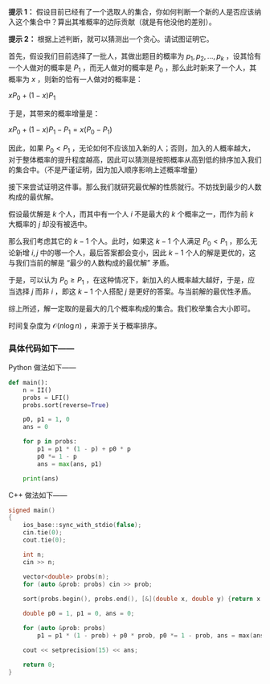**提示 1：** 假设目前已经有了一个选取人的集合，你如何判断一个新的人是否应该纳入这个集合中？算出其堆概率的边际贡献（就是有他没他的差别）。

**提示 2：** 根据上述判断，就可以猜测出一个贪心。请试图证明它。

首先，假设我们目前选择了一批人，其做出题目的概率为 $p_1, p_2, \dots, p_k$ ，设其恰有一个人做对的概率是 $P_1$ ，而无人做对的概率是 $P_0$ ，那么此时新来了一个人，其概率为 $x$ ，则新的恰有一人做对的概率是：

$xP_0+(1-x)P_1$ 

于是，其带来的概率增量是：

$xP_0+(1-x)P_1-P_1=x(P_0-P_1)$ 

因此，如果 $P_0\lt P_1$ ，无论如何不应该加入新的人；否则，加入的人概率越大，对于整体概率的提升程度越高，因此可以猜测是按照概率从高到低的排序加入我们的集合中。（不是严谨证明，因为加入顺序影响上述概率增量）

接下来尝试证明这件事。那么我们就研究最优解的性质就行。不妨找到最少的人数构成的最优解。

假设最优解是 $k$ 个人，而其中有一个人 $i$ 不是最大的 $k$ 个概率之一，而作为前 $k$ 大概率的 $j$ 却没有被选中。

那么我们考虑其它的 $k-1$ 个人。此时，如果这 $k-1$ 个人满足 $P_0\lt P_1$ ，那么无论新增 $i,j$ 中的哪一个人，最后答案都会变小，因此 $k-1$ 个人的解是更优的，这与我们当前的解是 “最少的人数构成的最优解” 矛盾。

于是，可以认为 $P_0\geq P_1$ ，在这种情况下，新加入的人概率越大越好，于是，应当选择 $j$ 而非 $i$ ，即这 $k-1$ 个人搭配 $j$ 是更好的答案。与当前解的最优性矛盾。

综上所述，解一定取的是最大的几个概率构成的集合。我们枚举集合大小即可。

时间复杂度为 $\mathcal{O}(n\log n)$ ，来源于关于概率排序。

### 具体代码如下——

Python 做法如下——

```Python []
def main():
    n = II()
    probs = LFI()
    probs.sort(reverse=True)

    p0, p1 = 1, 0
    ans = 0

    for p in probs:
        p1 = p1 * (1 - p) + p0 * p
        p0 *= 1 - p
        ans = max(ans, p1)

    print(ans)
```

C++ 做法如下——

```cpp []
signed main()
{
    ios_base::sync_with_stdio(false);
    cin.tie(0);
    cout.tie(0);

    int n;
    cin >> n;

    vector<double> probs(n);
    for (auto &prob: probs) cin >> prob;
    
    sort(probs.begin(), probs.end(), [&](double x, double y) {return x > y;});

    double p0 = 1, p1 = 0, ans = 0;

    for (auto &prob: probs)
        p1 = p1 * (1 - prob) + p0 * prob, p0 *= 1 - prob, ans = max(ans, p1);

    cout << setprecision(15) << ans;

    return 0;
}
```
